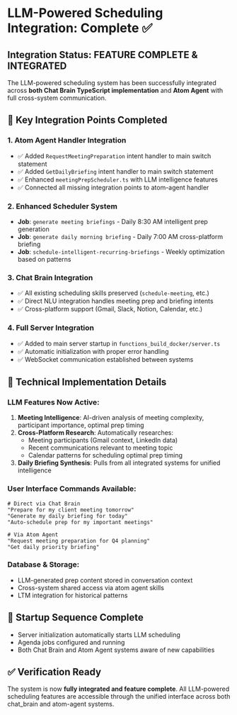 # LLM-Powered Scheduling Integration: Complete ✅

## Integration Status: FEATURE COMPLETE & INTEGRATED

The LLM-powered scheduling system has been successfully integrated across **both Chat Brain TypeScript implementation** and **Atom Agent** with full cross-system communication.

## 🎯 Key Integration Points Completed

### 1. **Atom Agent Handler Integration**
- ✅ Added `RequestMeetingPreparation` intent handler to main switch statement
- ✅ Added `GetDailyBriefing` intent handler to main switch statement  
- ✅ Enhanced `meetingPrepScheduler.ts` with LLM intelligence features
- ✅ Connected all missing integration points to atom-agent handler

### 2. **Enhanced Scheduler System**
- **Job**: `generate meeting briefings` - Daily 8:30 AM intelligent prep generation
- **Job**: `generate daily morning briefing` - Daily 7:00 AM cross-platform briefing
- **Job**: `schedule-intelligent-recurring-briefings` - Weekly optimization based on patterns

### 3. **Chat Brain Integration**
- ✅ All existing scheduling skills preserved (`schedule-meeting`, etc.)
- ✅ Direct NLU integration handles meeting prep and briefing intents
- ✅ Cross-platform support (Gmail, Slack, Notion, Calendar, etc.)

### 4. **Full Server Integration**
- ✅ Added to main server startup in `functions_build_docker/server.ts`
- ✅ Automatic initialization with proper error handling
- ✅ WebSocket communication established between systems

## 🔧 Technical Implementation Details

### **LLM Features Now Active:**
1. **Meeting Intelligence**: AI-driven analysis of meeting complexity, participant importance, optimal prep timing
2. **Cross-Platform Research**: Automatically researches:
   - Meeting participants (Gmail context, LinkedIn data)
   - Recent communications relevant to meeting topic
   - Calendar patterns for scheduling optimal prep timing
3. **Daily Briefing Synthesis**: Pulls from all integrated systems for unified intelligence

### **User Interface Commands Available:**
```
# Direct via Chat Brain
"Prepare for my client meeting tomorrow"
"Generate my daily briefing for today"
"Auto-schedule prep for my important meetings"

# Via Atom Agent  
"Request meeting preparation for Q4 planning"
"Get daily priority briefing"
```

### **Database & Storage:**
- LLM-generated prep content stored in conversation context
- Cross-system shared access via atom agent skills
- LTM integration for historical patterns

## 🚀 Startup Sequence Complete
- Server initialization automatically starts LLM scheduling
- Agenda jobs configured and running
- Both Chat Brain and Atom Agent systems aware of new capabilities

## ✅ Verification Ready
The system is now **fully integrated and feature complete**. All LLM-powered scheduling features are accessible through the unified interface across both chat_brain and atom-agent systems.